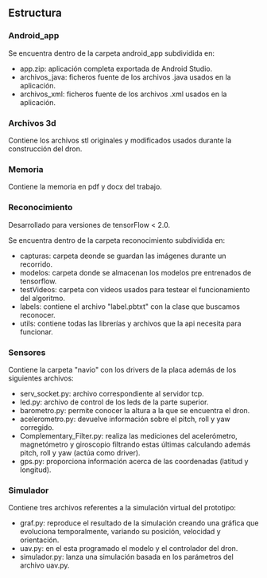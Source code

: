 ## Estructura
### Android_app
Se encuentra dentro de la carpeta android_app subdividida en:
  - app.zip: aplicación completa exportada de Android Studio.
  - archivos_java: ficheros fuente de los archivos .java usados en la aplicación.
  - archivos_xml: ficheros fuente de los archivos .xml usados en la aplicación.
### Archivos 3d
Contiene los archivos stl originales y modificados usados durante la construcción del dron.
### Memoria
Contiene la memoria en pdf y docx del trabajo.
### Reconocimiento
Desarrollado para versiones de tensorFlow < 2.0.

Se encuentra dentro de la carpeta reconocimiento subdividida en:
  - capturas: carpeta deonde se guardan las imágenes durante un recorrido.
  - modelos: carpeta donde se almacenan los modelos pre entrenados de tensorflow.
  - testVideos: carpeta con videos usados para testear el funcionamiento del algoritmo.
  - labels: contiene el archivo "label.pbtxt" con la clase que buscamos reconocer.
  - utils: contiene todas las librerías y archivos que la api necesita para funcionar.
### Sensores
Contiene la carpeta "navio" con los drivers de la placa además de los siguientes archivos:
  - serv_socket.py: archivo correspondiente al servidor tcp.
  - led.py: archivo de control de los leds de la parte superior.
  - barometro.py: permite conocer la altura a la que se encuentra el dron.
  - acelerometro.py: devuelve información sobre el pitch, roll y yaw corregido.
  - Complementary_Filter.py: realiza las mediciones del acelerómetro, magnetómetro y giroscopio filtrando estas últimas
    calculando además pitch, roll y yaw (actúa como driver).
  - gps.py: proporciona información acerca de las coordenadas (latitud y longitud).

### Simulador
Contiene tres archivos referentes a la simulación virtual del prototipo:
 - graf.py: reproduce el resultado de la simulación creando una gráfica que evoluciona temporalmente, variando su posición, velocidad y orientación.
 - uav.py: en el esta programado el modelo y el controlador del dron.
 - simulador.py: lanza una simulación basada en los parámetros del archivo uav.py.

